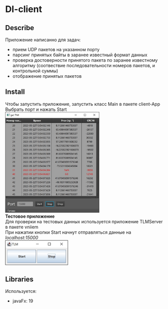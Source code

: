 # DI-client
## Describe
Приложение написанно для задач:
- прием UDP пакетов на указанном порту
- парсинг принятых байты в заранее известный формат данных
- проверка достоверности принятого пакета по заранее известному алгоритму (соотвествие последовательности номеров пакетов, и контрольной суммы)
- отображение принятых пакетов

## Install
Чтобы запустить приложение, запустить класс Main в пакете client-App  
Выбрать порт и нажать Start  
<img src=".localdev/DiClient.jpg" alt="app-screen" width="300" />  
**Тестовое приложение**  
Для проверки на тестовых данных используется приложение TLMServer в пакете vniiem  
При нажатии кнопки Start начнут отправляться данные на *localhost:15000*  
<img src=".localdev/TmiClient.jpg" alt="app-screen" width="200" />  

## Libraries
Используется:
- javaFx: 19